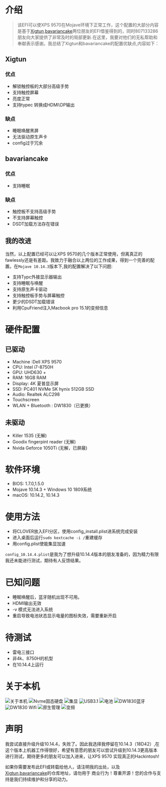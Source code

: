 # 介绍
>该EFI可以使XPS 9570在Mojave环境下正常工作，这个配置的大部分内容是基于[Xigtun](https://github.com/Xigtun/xps-9570-mojave),[bavariancake](https://github.com/bavariancake/XPS9570-macOS)两位朋友的EFI借鉴得到的，同时807133286朋友向大家提供了非常及时的局部更新.在这里，我要对他们的无私帮助和奉献表示感谢。我总结了Xigtun和bavariancake的配置优缺点,内容如下：

## Xigtun 
 ### 优点
 * 解锁触控板的大部分高级手势
 * 支持触控屏幕
 * 亮度正常
 * 支持typec 转换成HDMI\DP输出
 ### 缺点
 * 睡眠唤醒黑屏
 * 无法驱动原生声卡
 * config过于冗余
 
## bavariancake
 ### 优点
 * 支持睡眠

 ### 缺点
 * 触控板不支持高级手势
 * 不支持屏幕触控
 * DSDT加载方法存在错误
 
## 我的改进
当然，以上配置已经可以让XPS 9570的几个版本正常使用，但离真正的fawlessly还是有差距。我致力于融合以上两位的工作成果，得到一个完善的配置。在`Mojave 10.14.3`版本下,我的配置解决了以下问题:

 * 支持Typc外接显示器输出
 * 支持睡眠与唤醒
 * 支持原生声卡驱动
 * 支持触控板手势与屏幕触控
 * 更少的DSDT加载错误
 * 利用CpuFriend注入Macbook pro 15.1的变频信息
 

# 硬件配置
 ## 已驱动
  * Machine :Dell XPS 9570
  * CPU: Intel i7-8750H
  * GPU: UHD630 + 
  * RAM: 16GB RAM
  * Display: 4K 夏普显示屏
  * SSD: PC401 NVMe SK hynix 512GB SSD
  * Audio: Realtek ALC298
  * Touchscreen
  * WLAN + Bluetooth : DW1830（已更换）
 ## 未驱动
  * Killer 1535 (无解)
  * Goodix fingerpint reader (无解)
  * Nvida Geforce 1050Ti (无解，已屏蔽)

# 软件环境
 * BIOS: 1.7.0,1.5.0
 * Mojave 10.14.3 + Windows 10 1809系统
 * macOS: 10.14.2, 10.14.3

# 使用方法
 * 将CLOVER放入EFI分区，使用config_install.plist进系统完成安装
 * 进入桌面后运行`sudo kextcache -i /`重建缓存
 * 用config.plist使能集显加速
 
 `config_10.14.4.plist`是我为了想升级10.14.4版本的朋友准备的，因为精力有限我还未能进行测试，期待有人反馈结果。

# 已知问题
 * 睡眠唤醒后，蓝牙随机出现不可用。
 * HDMI输出无效
 * -v 模式无法进入系统
 * 重启导致电池状态显示电量的图标失效，需要重新开启
 
# 待测试
 * 雷电三接口
 * 非4k、8750H的机型
 * 在10.14.4上运行
 
# 关于本机
![关于本机](https://github.com/LuletterSoul/Dell-XPS-15-9570-macOS-Mojave/raw/master/screenshots/About%20My%20Machine.png)
![Nvme固态硬盘](https://github.com/LuletterSoul/Dell-XPS-15-9570-macOS-Mojave/raw/master/screenshots/NVME.png)
![集显](https://github.com/LuletterSoul/Dell-XPS-15-9570-macOS-Mojave/raw/master/screenshots/Graphic.png)
![USB3.1](https://github.com/LuletterSoul/Dell-XPS-15-9570-macOS-Mojave/raw/master/screenshots/USB3.1.png)
![电池](https://github.com/LuletterSoul/Dell-XPS-15-9570-macOS-Mojave/raw/master/screenshots/Battery.png)
![DW1830蓝牙](https://github.com/LuletterSoul/Dell-XPS-15-9570-macOS-Mojave/raw/master/screenshots/DW1830%20Bluetooth.png)
![DW1830 Wifi](https://github.com/LuletterSoul/Dell-XPS-15-9570-macOS-Mojave/raw/master/screenshots/DW1830%20Wifi.png)
![原生管理](https://github.com/LuletterSoul/Dell-XPS-15-9570-macOS-Mojave/raw/master/screenshots/Extention.png)
![变频](https://github.com/LuletterSoul/Dell-XPS-15-9570-macOS-Mojave/raw/master/screenshots/Intel%20Turbo%20Boost.png)

# 声明
我尝试直接升级升级10.14.4，失败了。因此我选择我停留在10.14.3（18D42）,在这个版本上机器工作得很好，希望有意愿的朋友可以尝试升级到10.14.3更高版本进行测试，期待更多的朋友可以加入进来，让XPS 9570 实现真正的Hackintosh!

如果你需要发布此EFI或转载给他人，请注明我的出处，以及[Xigtun](https://github.com/Xigtun/xps-9570-mojave),[bavariancake](https://github.com/bavariancake/XPS9570-macOS)的仓库地址，请勿用于
商业行为！尊重开源！您的合作与支持是我们持续维护和分享的动力。
